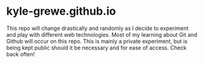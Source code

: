 # kyle-grewe.github.io

This repo will change drastically and randomly as I decide to experiment and play with different web technologies. Most of my learning about Git and Github will occur on this repo. This is mainly a private experiment, but is being kept public should it be necessary and for ease of access. Check back often!
